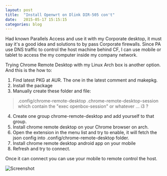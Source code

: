 ```yaml
---
layout: post
title:  "Install Openwrt on Dlink DIR-505 con't"
date:   2015-05-17 15:15:15
categories: blog
---
```


Had known Parallels Access and use it with my Corporate desktop, it must say it's a good idea and solutions to by pass Corporate firewalls. Since PA use DNS traffic to control the host machine behind CF, I can use mobile or tablet to access the my computer inside my company network.

Trying Chrome Remote Desktop with my Linux Arch box is another option. And this is the how to:

1. Find latest PKG at AUR. The one in the latest comment and makepkg.
2. Install the package
3. Manually create these folder and file:
>.config/chrome-remote-desktop
>.chrome-remote-desktop-session which contain the "exec openbox-session" or whatever ... i3 ?

4. Create one group chrome-remote-desktop and add yourself to that group.
5. Install chrome remote desktop on your Chrome browser on arch.
6. Open the extension in the menu list and try to enable, it will fetch the json config into .config/chrome-remote-desktop folder. 
7. Install chrome remote desktop android app on your mobile
8. Refresh and try to connect.

Once it can connect you can use your mobile to remote control the host.

![Screenshot](https://drive.google.com/file/d/0B54aL4Gooo85WkhuNWdWYjFoTjA/view?usp=sharing  "Connect")